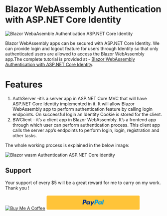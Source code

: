# Blazor WebAssembly Authentication with ASP.NET Core Identity

<img src="https://www.yogihosting.com/wp-content/uploads/2024/07/Blazor-webassembly-authentication-aspnet-core-identity.png" alt="Blazor WebaAsemble Authentication ASP.NET Core Identity"  title="Blazor WebaAsemble Authentication ASP.NET Core Identity">

Blazor WebAssembly apps can be secured with ASP.NET Core Identity. We can provide login and logout feature for users through Identity so that only authenticated users are allowed to access the Blazor WebAssembly app.The complete tutorial is provided at - <a href="https://www.yogihosting.com/blazor-webassembly-authentication-aspnet-core-identity/">Blazor WebAssembly Authentication with ASP.NET Core Identity</a>.

# Features
1. AuthServer -it’s a server app in ASP.NET Core MVC that will have ASP.NET Core Identity implemented in it. It will allow Blazor WebAssembly app to perform authentication feature by calling login endpoints. On successful login an Identity Cookie is stored for the client.
2. BWClient – it’s a client app in  Blazor WebAssembly. It’s a frontend app through which user can perform  authentication process. This client app calls the server app’s endpoints to perform login, login, registration and other tasks.

The whole working process is explained in the below image:

<img src="https://www.yogihosting.com/wp-content/uploads/2024/07/blazor-wasm-authentication-aspnet-core-identity.png" alt="Blazor wasm Authentication ASP.NET Core identity"  title="Blazor wasm Authentication ASP.NET Core identity">

## Support

Your support of every $5 will be a great reward for me to carry on my work. Thank you !

<a href="https://www.buymeacoffee.com/YogYogi" target="_blank"><img src="https://cdn.buymeacoffee.com/buttons/v2/default-yellow.png" alt="Buy Me A Coffee" width="200"  style="height: 60px !important;width: 200px !important;" ></a>
<a href="https://www.paypal.com/paypalme/yogihosting" target="_blank"><img src="https://raw.githubusercontent.com/yogyogi/yogyogi/main/paypal.png" alt="Paypal Me" width="300"></a>
